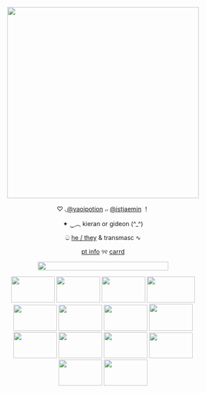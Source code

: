 <p align="center"> <img width="440" height="440" src="https://64.media.tumblr.com/e4ed355179d3e8848734ab888e27e79e/6dcec16d3116118f-3e/s540x810/f9feec6d5003cfad2127d34fca11355b94e567e9.pnj"> </p>
<p align="center"> ♡ ◟<a href="https://github.com/yaoipotion" target="_blank">@yaoipotion</a> ៸៸ <a href="https://github.com/istjaemin" target="_blank">@istjaemin</a> ！</p>
<p align="center"> ✦ ‿︵ kieran or gideon (^_^) </p> 
<p align="center"> ට <a href="https://en.pronouns.page/@ikeabat" target="_blank">he / they</a> & transmasc ∿ </p>
<p align="center"> <a href="https://stellular.net/lemonsquashcheers!" target="_blank"> pt info</a> ୨୧ <a href="https://pukapuka.crd.co/" target="_blank">carrd</a> </p>
<p align="center"> <img width="300" height="20" src="https://64.media.tumblr.com/c5c2465e93c445a17a7e54f9cfffab13/96872098c3c5a16a-9c/s400x600/3727757289db4f3530b0bb299adb8e21d5a289c8.gifv"> </p>
<p align="center">
  <img src="https://64.media.tumblr.com/84c9afbd74542f3f2b6832b2a625f78e/bb8f3fc4a236f7ac-15/s100x200/4f7f33129cf45935c27847be8421a0958238ca1e.gifv" width="100" height="60" />
  <img src="https://64.media.tumblr.com/e7a1456999f8a06bf929c10423e61de1/34d2e1c3607433d0-05/s100x200/1f4d155b5794fe71494743bb45930f56baf1243c.gifv" width="100" height="60" /> 
  <img src="https://64.media.tumblr.com/fe7f1706875bac2b2d8776e9df2dee8f/2be3d7b7e3b8925d-18/s100x200/bec49019dcaacf7dde5b5c5a2d6ac39b2fc6c0cc.pnj" width="100" height="60" />
  <img src="https://64.media.tumblr.com/255f4940446ec7fde529aa883e7c96f7/1b6561af1ed27a9d-20/s100x200/176c74e6b88fe72639e2d2d1a39fecd9a11cf52b.gifv" width="110" height="60" />
<img src="https://64.media.tumblr.com/d8141662307838ade9bede1cdb20eeda/db10037502ed8937-74/s100x200/c0a2e704686bd8a8419d3d5b4887260ebcd3b3e8.gifv" width="100" height="60" />
<img src="https://64.media.tumblr.com/89e07bbd347e5a9ee42aa48f32d3fec1/7c7332a39a8b3bd2-88/s100x200/8635faab348454a3255e028c526eac8f7cd35bb8.gifv" width="100" height="60" />
<img src="https://64.media.tumblr.com/d2126399d71996cf3d1bb7ac13fe3f7e/a622520415054cd2-92/s100x200/985c80fb5d9c4d5dd698aaf6bdd584698449ecdc.gifv" width="100" height="60" />
<img src="https://64.media.tumblr.com/a0235f53c0d8a78956f28a56c7d50fa8/fafec08859cb1ca7-53/s100x200/cc2d90a5cc627ea3afde220ea2a3f19906c4c76a.gifv" width="100" height="62" />
<img src="https://64.media.tumblr.com/cb1741dabbf2005b5d4510f0e5ab4870/b6661b3c972c5f13-79/s100x200/0c1fdc9f71de9c6219206b4e0c7cee2f989a29c3.jpg" width="100" height="60" />
<img src="https://64.media.tumblr.com/a6c908e5035ee985e335fc68ad7474a2/1c34860d32569062-f9/s250x400/f3cb7a10ec4727850faba57265f7891943f6c7d7.gifv" width="100" height="60" />
<img src="https://64.media.tumblr.com/5586d7750cac9e7b19e0b91c4915ffe0/aa3450e73c80eefc-ed/s100x200/dbdf8ed557329ecbc95e02d678b4f6ca56155d4f.gifv" width="100" height="60" />
<img src="https://64.media.tumblr.com/f0ae06366f17cb2db0cf0a96605017dd/aa2ab3102bc79de8-51/s100x200/e48b3c091d19497a771887b4cf1a8c5d85844842.pnj" width="100" height="59" />
<img src="https://64.media.tumblr.com/bdce30636ca354e8846f0171a843d417/9a1f91e476d7328e-9d/s100x200/d7fd879b0e253e4b86223ebbb7de856d65407815.gifv" width="100" height="60" />
<img src="https://64.media.tumblr.com/09ccef67f59820465aa8d9f7ab864ac3/5cd52271f284eab2-42/s100x200/471ecab3922778fee02fbffa6535b57370618a2c.pnj" width="100" height="60" />
</p>
